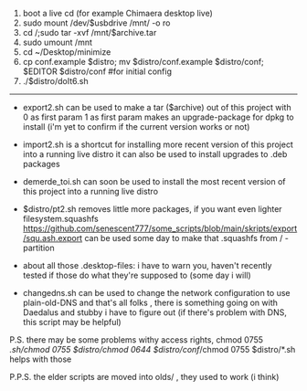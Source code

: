 1. boot a live cd (for example Chimaera desktop live)
2. sudo mount /dev/$usbdrive /mnt/ -o ro
3. cd /;sudo tar -xvf /mnt/$archive.tar
4. sudo umount /mnt
5. cd ~/Desktop/minimize
6. cp conf.example $distro; mv $distro/conf.example $distro/conf; $EDITOR $distro/conf #for initial config
7. ./$distro/doIt6.sh

-----------------------------------------------------------

- export2.sh can be used to make a tar ($archive)  out of this project with 0 as first param
	1 as first param makes an upgrade-package for dpkg to install
	(i'm yet to confirm if the current version works or not)

- import2.sh 
	is a shortcut for installing more recent version of this project into a running live distro
	it can also be used to install upgrades to .deb packages

- demerde_toi.sh
	can soon be used to install the most recent version of this project into a running live distro

- $distro/pt2.sh removes little more packages, if you want even lighter filesystem.squashfs
	https://github.com/senescent777/some_scripts/blob/main/skripts/export/squ.ash.export can be used some day to make that .squashfs from / - partition


- about all those .desktop-files: i have to warn you, haven't recently tested if those  do what they're supposed to (some day i will)

- changedns.sh can be used to change the network configuration to use plain-old-DNS and that's all folks , there is something going on with Daedalus and stubby i have to figure out
(if there's problem with DNS, this script may be helpful)

P.S. there may be some problems withy access rights, chmod 0755 *.sh/chmod 0755 $distro/chmod 0644 $distro/conf*/chmod 0755 $distro/*.sh helps with those

P.P.S. the elder scripts are moved into olds/ , they used to work (i think)


